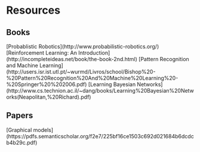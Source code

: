 <h1>Resources</h1>

<h2>Books</h2>
[Probablistic Robotics](http://www.probabilistic-robotics.org/)
[Reinforcement Learning: An Introduction](http://incompleteideas.net/book/the-book-2nd.html)
[Pattern Recognition and Machine Learning](http://users.isr.ist.utl.pt/~wurmd/Livros/school/Bishop%20-%20Pattern%20Recognition%20And%20Machine%20Learning%20-%20Springer%20%202006.pdf)
[Learning Bayesian Networks](http://www.cs.technion.ac.il/~dang/books/Learning%20Bayesian%20Networks(Neapolitan,%20Richard).pdf)

<h2>Papers</h2>
[Graphical models](https://pdfs.semanticscholar.org/f2e7/225bf16ce1503c692d021684b6dcdcb4b29c.pdf)
